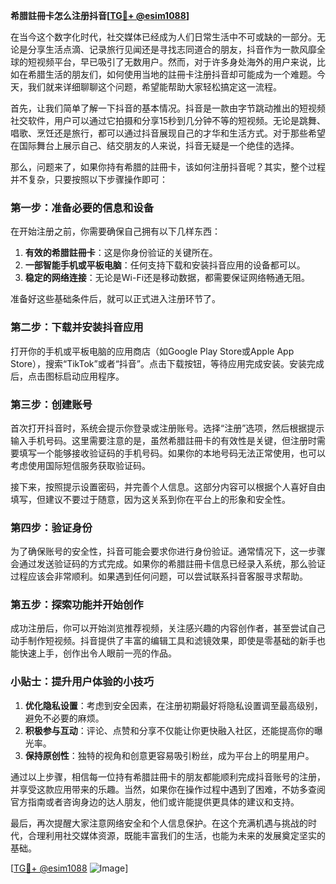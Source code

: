 **希腊註冊卡怎么注册抖音[[TG💪+ @esim1088](https://t.me/s/esim1088)]**

在当今这个数字化时代，社交媒体已经成为人们日常生活中不可或缺的一部分。无论是分享生活点滴、记录旅行见闻还是寻找志同道合的朋友，抖音作为一款风靡全球的短视频平台，早已吸引了无数用户。然而，对于许多身处海外的用户来说，比如在希腊生活的朋友们，如何使用当地的註冊卡注册抖音却可能成为一个难题。今天，我们就来详细聊聊这个问题，希望能帮助大家轻松搞定这一流程。

首先，让我们简单了解一下抖音的基本情况。抖音是一款由字节跳动推出的短视频社交软件，用户可以通过它拍摄和分享15秒到几分钟不等的短视频。无论是跳舞、唱歌、烹饪还是旅行，都可以通过抖音展现自己的才华和生活方式。对于那些希望在国际舞台上展示自己、结交朋友的人来说，抖音无疑是一个绝佳的选择。

那么，问题来了，如果你持有希腊的註冊卡，该如何注册抖音呢？其实，整个过程并不复杂，只要按照以下步骤操作即可：

### 第一步：准备必要的信息和设备

在开始注册之前，你需要确保自己拥有以下几样东西：

1. **有效的希腊註冊卡**：这是你身份验证的关键所在。
2. **一部智能手机或平板电脑**：任何支持下载和安装抖音应用的设备都可以。
3. **稳定的网络连接**：无论是Wi-Fi还是移动数据，都需要保证网络畅通无阻。

准备好这些基础条件后，就可以正式进入注册环节了。

### 第二步：下载并安装抖音应用

打开你的手机或平板电脑的应用商店（如Google Play Store或Apple App Store），搜索“TikTok”或者“抖音”。点击下载按钮，等待应用完成安装。安装完成后，点击图标启动应用程序。

### 第三步：创建账号

首次打开抖音时，系统会提示你登录或注册账号。选择“注册”选项，然后根据提示输入手机号码。这里需要注意的是，虽然希腊註冊卡的有效性是关键，但注册时需要填写一个能够接收验证码的手机号码。如果你的本地号码无法正常使用，也可以考虑使用国际短信服务获取验证码。

接下来，按照提示设置密码，并完善个人信息。这部分内容可以根据个人喜好自由填写，但建议不要过于随意，因为这关系到你在平台上的形象和安全性。

### 第四步：验证身份

为了确保账号的安全性，抖音可能会要求你进行身份验证。通常情况下，这一步骤会通过发送验证码的方式完成。如果你的希腊註冊卡信息已经录入系统，那么验证过程应该会非常顺利。如果遇到任何问题，可以尝试联系抖音客服寻求帮助。

### 第五步：探索功能并开始创作

成功注册后，你可以开始浏览推荐视频，关注感兴趣的内容创作者，甚至尝试自己动手制作短视频。抖音提供了丰富的编辑工具和滤镜效果，即使是零基础的新手也能快速上手，创作出令人眼前一亮的作品。

### 小贴士：提升用户体验的小技巧

1. **优化隐私设置**：考虑到安全因素，在注册初期最好将隐私设置调至最高级别，避免不必要的麻烦。
2. **积极参与互动**：评论、点赞和分享不仅能让你更快融入社区，还能提高你的曝光率。
3. **保持原创性**：独特的视角和创意更容易吸引粉丝，成为平台上的明星用户。

通过以上步骤，相信每一位持有希腊註冊卡的朋友都能顺利完成抖音账号的注册，并享受这款应用带来的乐趣。当然，如果你在操作过程中遇到了困难，不妨多查阅官方指南或者咨询身边的达人朋友，他们或许能提供更具体的建议和支持。

最后，再次提醒大家注意网络安全和个人信息保护。在这个充满机遇与挑战的时代，合理利用社交媒体资源，既能丰富我们的生活，也能为未来的发展奠定坚实的基础。

[[TG💪+ @esim1088](https://t.me/s/esim1088) ![Image](https://i.postimg.cc/4NQfJmqS/Snipaste-2025-05-13-00-14-12.png)]